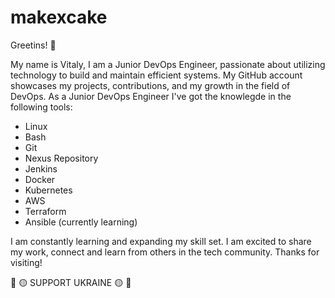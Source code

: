 # makexcake

Greetins! 👋

My name is Vitaly, I am a Junior DevOps Engineer, passionate about utilizing technology to build and maintain efficient systems. My GitHub account showcases my projects, contributions, and my growth in the field of DevOps. 
As a Junior DevOps Engineer I've got the knowlegde in the following tools:

* Linux
* Bash 
* Git
* Nexus Repository 
* Jenkins
* Docker
* Kubernetes
* AWS
* Terraform
* Ansible (currently learning)

I am constantly learning and expanding my skill set. I am excited to share my work, connect and learn from others in the tech community. Thanks for visiting!

:large_blue_circle:	:yellow_circle: SUPPORT UKRAINE :yellow_circle: :large_blue_circle: 
